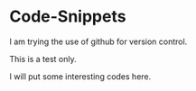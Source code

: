 # Code-Snippets

I am trying the use of github for version control. 

This is a test only. 

I will put some interesting codes here.
